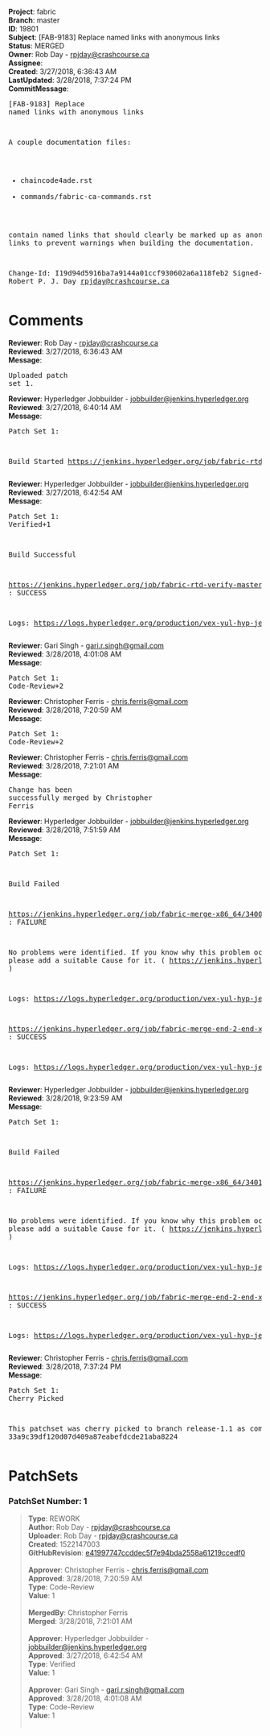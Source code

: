 <strong>Project</strong>: fabric<br><strong>Branch</strong>: master<br><strong>ID</strong>: 19801<br><strong>Subject</strong>: [FAB-9183] Replace named links with anonymous links<br><strong>Status</strong>: MERGED<br><strong>Owner</strong>: Rob Day - rpjday@crashcourse.ca<br><strong>Assignee</strong>:<br><strong>Created</strong>: 3/27/2018, 6:36:43 AM<br><strong>LastUpdated</strong>: 3/28/2018, 7:37:24 PM<br><strong>CommitMessage</strong>:<br><pre>[FAB-9183] Replace named links with anonymous links

A couple documentation files:

 - chaincode4ade.rst
 - commands/fabric-ca-commands.rst

contain named links that should clearly be marked up as anonymous links
to prevent warnings when building the documentation.

Change-Id: I19d94d5916ba7a9144a01ccf930602a6a118feb2
Signed-off-by: Robert P. J. Day <rpjday@crashcourse.ca>
</pre><h1>Comments</h1><strong>Reviewer</strong>: Rob Day - rpjday@crashcourse.ca<br><strong>Reviewed</strong>: 3/27/2018, 6:36:43 AM<br><strong>Message</strong>: <pre>Uploaded patch set 1.</pre><strong>Reviewer</strong>: Hyperledger Jobbuilder - jobbuilder@jenkins.hyperledger.org<br><strong>Reviewed</strong>: 3/27/2018, 6:40:14 AM<br><strong>Message</strong>: <pre>Patch Set 1:

Build Started https://jenkins.hyperledger.org/job/fabric-rtd-verify-master/431/</pre><strong>Reviewer</strong>: Hyperledger Jobbuilder - jobbuilder@jenkins.hyperledger.org<br><strong>Reviewed</strong>: 3/27/2018, 6:42:54 AM<br><strong>Message</strong>: <pre>Patch Set 1: Verified+1

Build Successful 

https://jenkins.hyperledger.org/job/fabric-rtd-verify-master/431/ : SUCCESS

Logs: https://logs.hyperledger.org/production/vex-yul-hyp-jenkins-3/fabric-rtd-verify-master/431</pre><strong>Reviewer</strong>: Gari Singh - gari.r.singh@gmail.com<br><strong>Reviewed</strong>: 3/28/2018, 4:01:08 AM<br><strong>Message</strong>: <pre>Patch Set 1: Code-Review+2</pre><strong>Reviewer</strong>: Christopher Ferris - chris.ferris@gmail.com<br><strong>Reviewed</strong>: 3/28/2018, 7:20:59 AM<br><strong>Message</strong>: <pre>Patch Set 1: Code-Review+2</pre><strong>Reviewer</strong>: Christopher Ferris - chris.ferris@gmail.com<br><strong>Reviewed</strong>: 3/28/2018, 7:21:01 AM<br><strong>Message</strong>: <pre>Change has been successfully merged by Christopher Ferris</pre><strong>Reviewer</strong>: Hyperledger Jobbuilder - jobbuilder@jenkins.hyperledger.org<br><strong>Reviewed</strong>: 3/28/2018, 7:51:59 AM<br><strong>Message</strong>: <pre>Patch Set 1:

Build Failed 

https://jenkins.hyperledger.org/job/fabric-merge-x86_64/3400/ : FAILURE

No problems were identified. If you know why this problem occurred, please add a suitable Cause for it. ( https://jenkins.hyperledger.org/job/fabric-merge-x86_64/3400/ )

Logs: https://logs.hyperledger.org/production/vex-yul-hyp-jenkins-3/fabric-merge-x86_64/3400

https://jenkins.hyperledger.org/job/fabric-merge-end-2-end-x86_64/2070/ : SUCCESS

Logs: https://logs.hyperledger.org/production/vex-yul-hyp-jenkins-3/fabric-merge-end-2-end-x86_64/2070</pre><strong>Reviewer</strong>: Hyperledger Jobbuilder - jobbuilder@jenkins.hyperledger.org<br><strong>Reviewed</strong>: 3/28/2018, 9:23:59 AM<br><strong>Message</strong>: <pre>Patch Set 1:

Build Failed 

https://jenkins.hyperledger.org/job/fabric-merge-x86_64/3401/ : FAILURE

No problems were identified. If you know why this problem occurred, please add a suitable Cause for it. ( https://jenkins.hyperledger.org/job/fabric-merge-x86_64/3401/ )

Logs: https://logs.hyperledger.org/production/vex-yul-hyp-jenkins-3/fabric-merge-x86_64/3401

https://jenkins.hyperledger.org/job/fabric-merge-end-2-end-x86_64/2070/ : SUCCESS

Logs: https://logs.hyperledger.org/production/vex-yul-hyp-jenkins-3/fabric-merge-end-2-end-x86_64/2070</pre><strong>Reviewer</strong>: Christopher Ferris - chris.ferris@gmail.com<br><strong>Reviewed</strong>: 3/28/2018, 7:37:24 PM<br><strong>Message</strong>: <pre>Patch Set 1: Cherry Picked

This patchset was cherry picked to branch release-1.1 as commit 33a9c39df120d07d409a87eabefdcde21aba8224</pre><h1>PatchSets</h1><h3>PatchSet Number: 1</h3><blockquote><strong>Type</strong>: REWORK<br><strong>Author</strong>: Rob Day - rpjday@crashcourse.ca<br><strong>Uploader</strong>: Rob Day - rpjday@crashcourse.ca<br><strong>Created</strong>: 1522147003<br><strong>GitHubRevision</strong>: [e41997747ccddec5f7e94bda2558a61219ccedf0](https://github.com/hyperledger/fabric/commit/e41997747ccddec5f7e94bda2558a61219ccedf0)<br><br><strong>Approver</strong>: Christopher Ferris - chris.ferris@gmail.com<br><strong>Approved</strong>: 3/28/2018, 7:20:59 AM<br><strong>Type</strong>: Code-Review<br><strong>Value</strong>: 1<br><br><strong>MergedBy</strong>: Christopher Ferris<br><strong>Merged</strong>: 3/28/2018, 7:21:01 AM<br><br><strong>Approver</strong>: Hyperledger Jobbuilder - jobbuilder@jenkins.hyperledger.org<br><strong>Approved</strong>: 3/27/2018, 6:42:54 AM<br><strong>Type</strong>: Verified<br><strong>Value</strong>: 1<br><br><strong>Approver</strong>: Gari Singh - gari.r.singh@gmail.com<br><strong>Approved</strong>: 3/28/2018, 4:01:08 AM<br><strong>Type</strong>: Code-Review<br><strong>Value</strong>: 1<br><br></blockquote>